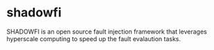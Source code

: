 # shadowfi
SHADOWFI is an open source fault injection framework that leverages hyperscale computing to speed up the fault evalaution tasks. 
